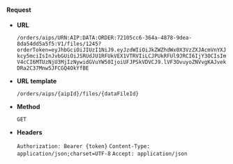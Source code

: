 #### Request

* **URL**

  `/orders/aips/URN:AIP:DATA:ORDER:72105cc6-364a-4878-9dea-8da54dd5a5f5:V1/files/1245?orderToken=eyJhbGciOiJIUzI1NiJ9.eyJzdWIiOiJkZWZhdWx0X3VzZXJAcmVnYXJkcy5mciIsInJvbGUiOiJSRUdJU1RFUkVEX1VTRVIiLCJPUkRFUl9JRCI6IjY3OCIsImV4cCI6MTUzNjU3MjIzNywidGVuYW50IjoiUFJPSkVDVCJ9.lVF3OvuyoZNVvgKAJvekDRa2C37Mnw5JFCGQ4OkYfBE`

* **URL template**

  `/orders/aips/{aipId}/files/{dataFileId}`

* **Method**

  `GET`

* **Headers**

  `Authorization: Bearer {token}`
  `Content-Type: application/json;charset=UTF-8`
  `Accept: application/json`
